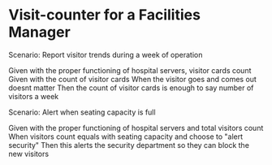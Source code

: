# Visit-counter for a Facilities Manager

Scenario: Report visitor trends during a week of operation

  Given with the proper functioning of hospital servers, visitor cards count
  Given with the count of visitor cards
  When the visitor goes and comes out doesnt matter
  Then the count of visitor cards is enough to say number of visitors a week

Scenario: Alert when seating capacity is full

  Given with the proper functioning of hospital servers and total visitors count
  When visitors count equals with seating capacity and choose to "alert security"
  Then this alerts the security department so they can block the new visitors
